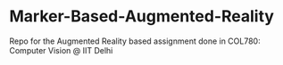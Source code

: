 # Marker-Based-Augmented-Reality
Repo for the Augmented Reality based assignment done in COL780: Computer Vision @ IIT Delhi

